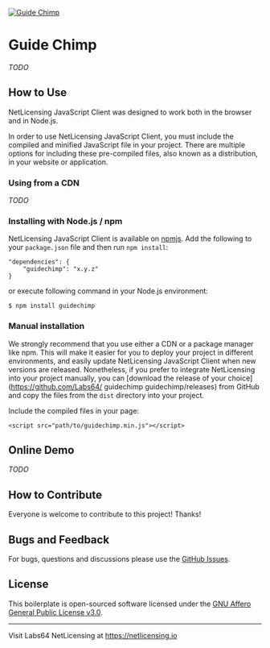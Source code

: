 <a href="https://netlicensing.io"><img src="https://github.com/Labs64/guidechimp/blob/master/docs/img/guidechimp-logo-transparent.png" alt="Guide Chimp"></a>

# Guide Chimp

*TODO*

## How to Use

NetLicensing JavaScript Client was designed to work both in the browser and in Node.js.

In order to use NetLicensing JavaScript Client, you must include the compiled and minified JavaScript file in your project. There are multiple options for including these pre-compiled files, also known as a distribution, in your website or application.

### Using from a CDN

*TODO*

### Installing with Node.js / npm

NetLicensing JavaScript Client is available on [npmjs](https://www.npmjs.com/package/guidechimp). Add the following to your `package.json` file and then run `npm install`:
```
"dependencies": {
    "guidechimp": "x.y.z"
}
```

or execute following command in your Node.js environment:

```
$ npm install guidechimp
```

### Manual installation

We strongly recommend that you use either a CDN or a package manager like npm. This will make it easier for you to deploy your project in different environments, and easily update NetLicensing JavaScript Client when new versions are released. Nonetheless, if you prefer to integrate NetLicensing into your project manually, you can [download the release of your choice](https://github.com/Labs64/
guidechimp
guidechimp/releases) from GitHub and copy the files from the `dist` directory into your project.

Include the compiled files in your page:
```
<script src="path/to/guidechimp.min.js"></script>
```

## Online Demo

*TODO*

## How to Contribute

Everyone is welcome to contribute to this project! Thanks!

## Bugs and Feedback

For bugs, questions and discussions please use the [GitHub Issues](https://github.com/Labs64/guidechimp/issues).

## License

This boilerplate is open-sourced software licensed under the [GNU Affero General Public License v3.0](LICENSE).

---

Visit Labs64 NetLicensing at https://netlicensing.io
